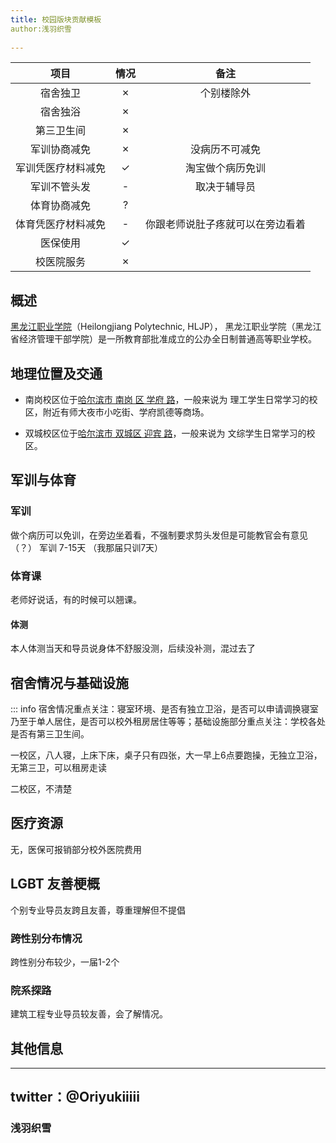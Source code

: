 ```yaml
---
title: 校园版块贡献模板
author:浅羽织雪
  
---
```


|        项目        | 情况 |     备注     |
| :----------------: | :--: | :----------: |
|      宿舍独卫      |  ✗ |  个别楼除外  |
|      宿舍独浴      |  ✗  |              |
|     第三卫生间     |  ✗   |              |
|    军训协商减免    |  ✗  |      没病历不可减免       |
| 军训凭医疗材料减免 |  ✓  |            淘宝做个病历免训  |
|    军训不管头发    |  -   | 取决于辅导员 |
|    体育协商减免    |  ?   |              |
| 体育凭医疗材料减免 |  -   |   你跟老师说肚子疼就可以在旁边看着           |
|      医保使用      |  ✓   |              |
|     校医院服务     |  ✗   |              |


## 概述


[黑龙江职业学院](https://www.hljp.edu.cn/zsw/bzsy.htm)（Heilongjiang Polytechnic, HLJP）， 黑龙江职业学院（黑龙江省经济管理干部学院）是一所教育部批准成立的公办全日制普通高等职业学校。

## 地理位置及交通


- 南岗校区位于[哈尔滨市 南岗 区 学府 路](https://surl.amap.com/20KBEwkm2nF)，一般来说为 理工学生日常学习的校区，附近有师大夜市小吃街、学府凯德等商场。

- 双城校区位于[哈尔滨市 双城区 迎宾 路](https://surl.amap.com/FVGBWVF4CF)，一般来说为 文综学生日常学习的校区。

## 军训与体育



### 军训

做个病历可以免训，在旁边坐着看，不强制要求剪头发但是可能教官会有意见（？）
军训 7-15天 （我那届只训7天）

### 体育课

老师好说话，有的时候可以翘课。

#### 体测

本人体测当天和导员说身体不舒服没测，后续没补测，混过去了

## 宿舍情况与基础设施

::: info
宿舍情况重点关注：寝室环境、是否有独立卫浴，是否可以申请调换寝室乃至于单人居住，是否可以校外租房居住等等；基础设施部分重点关注：学校各处是否有第三卫生间。

一校区，八人寝，上床下床，桌子只有四张，大一早上6点要跑操，无独立卫浴，无第三卫，可以租房走读

二校区，不清楚

## 医疗资源

无，医保可报销部分校外医院费用


## LGBT 友善梗概

个别专业导员友跨且友善，尊重理解但不提倡

### 跨性别分布情况

跨性别分布较少，一届1-2个

### 院系探路

建筑工程专业导员较友善，会了解情况。


## 其他信息


---

## twitter：@Oriyukiiiii



### 浅羽织雪


